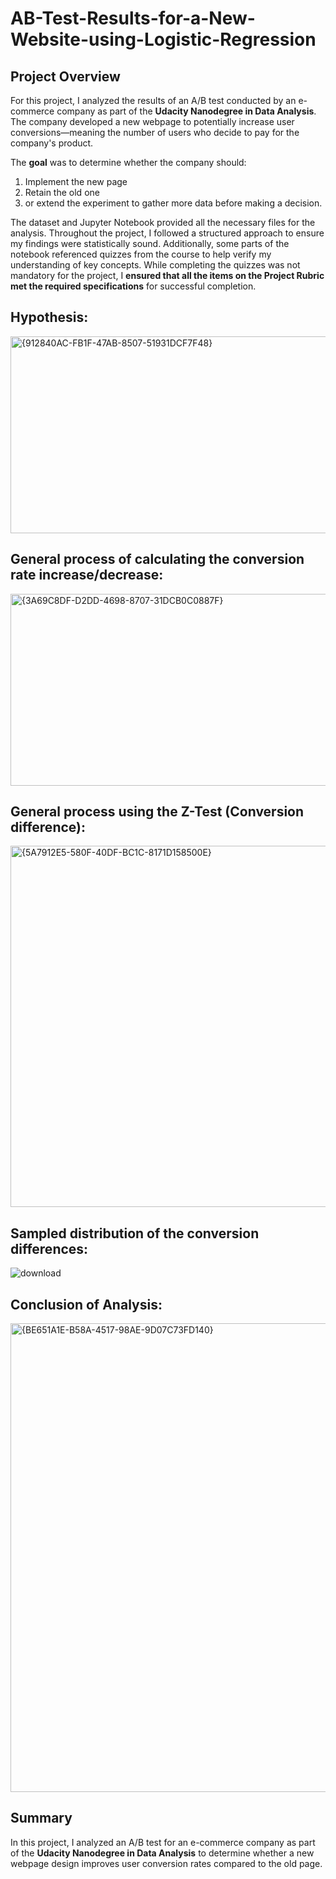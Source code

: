 # AB-Test-Results-for-a-New-Website-using-Logistic-Regression
## Project Overview

For this project, I  analyzed the results of an A/B test conducted by an e-commerce company as part of the **Udacity Nanodegree in Data Analysis**. The company developed a new webpage to potentially increase user conversions—meaning the number of users who decide to pay for the company's product. 

The **goal** was to determine whether the company should:

1. Implement the new page
2. Retain the old one
3. or extend the experiment to gather more data before making a decision.  

The dataset and Jupyter Notebook provided all the necessary files for the analysis. Throughout the project, I followed a structured approach to ensure my findings were statistically sound. Additionally, some parts of the notebook referenced quizzes from the course to help verify my understanding of key concepts. While completing the quizzes was not mandatory for the project, I **ensured that all the items on the **Project Rubric** met the required specifications** for successful completion.

## Hypothesis:
<img width="1332" height="315" alt="{912840AC-FB1F-47AB-8507-51931DCF7F48}" src="https://github.com/user-attachments/assets/2c20b8a2-44dd-447b-b626-4ef0d81f6fa0" />


## General process of calculating the conversion rate increase/decrease:
<img width="1326" height="307" alt="{3A69C8DF-D2DD-4698-8707-31DCB0C0887F}" src="https://github.com/user-attachments/assets/991bf6e3-32f4-4fe8-a1bc-7479dc84201e" />



## General process using the Z-Test (Conversion difference):
<img width="1359" height="578" alt="{5A7912E5-580F-40DF-BC1C-8171D158500E}" src="https://github.com/user-attachments/assets/d91048a0-f6a7-4ff1-be20-36e6192dcff3" />


## Sampled distribution of the conversion differences:
![download](https://github.com/user-attachments/assets/0c432b9f-a09c-46ff-8c42-bd948fb1647a)


## Conclusion of Analysis:
<img width="1239" height="750" alt="{BE651A1E-B58A-4517-98AE-9D07C73FD140}" src="https://github.com/user-attachments/assets/5e7a8291-55e2-46b0-817f-9485861bda99" />

## Summary  

In this project, I analyzed an A/B test for an e-commerce company as part of the **Udacity Nanodegree in Data Analysis** to determine whether a new webpage design improves user conversion rates compared to the old page.

